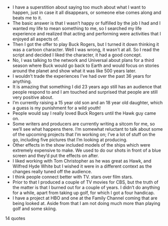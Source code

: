  - I have a superstition about saying too much about what I want to happen, just in case it all disappears, or someone else comes along and beats me to it.
 - The basic answer is that I wasn’t happy or fulfilled by the job I had and I wanted my life to mean something to me, so I searched my life experience and realized that acting and performing were activities that I enjoyed all aspects of.
 - Then I got the offer to play Buck Rogers, but I turned it down thinking it was a cartoon character. Well I was wrong, it wasn’t at all. So I read the script and decided I liked the character, it had a good concept.
 - No, I was talking to the network and Universal about plans for a third season where Buck would go back to Earth and would focus on stories around the planet and show what it was like 500 years later.
 - I wouldn’t trade the experiences I’ve had over the past 36 years for anything.
 - It is amazing that something I did 23 years ago still has an audience that people respond to and I am touched and surprised that people are still very positive about.
 - I’m currently raising a 15 year old son and an 18 year old daughter, which a guess is my punishment for a wild youth!
 - People would say I really loved Buck Rogers until the Hawk guy came on.
 - Some writers and producers are currently writing a sitcom for me, so we’ll see what happens there. I’m somewhat reluctant to talk about some of the upcoming projects that I’m working on; I’ve a lot of stuff on the go, including five pictures that I’m looking at producing.
 - Other effects in the show included models of the ships which were extremely expensive to make. We used to do our shots in front of a blue screen and they’d put the effects on after.
 - I liked working with Tom Christopher as he was great as Hawk, and Wilfred Hyde White but I wished it were in a different context as the changes really tuned off the audience.
 - I think people connect better with TV. stars over film stars.
 - Prior to that I produced a couple of TV movies for CBS, but the truth of the matter is that I burned out for a couple of years. I didn’t do anything for a while, apart from taking up golf, for which I got a four handicap.
 - I have a project at HBO and one at the Family Channel coming that are being looked at. Aside from that I am not doing much more than playing golf and some skiing.

14 quotes